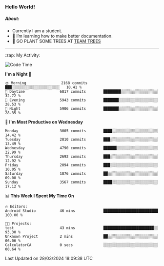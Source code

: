 ### Hello World!

##### About:
- Currently I am a student.
- 🌱 I’m learning how to make better documentation.
- 🌱 GO PLANT SOME TREES AT [TEAM TREES](https://teamtrees.org/)

---
  <summary>:zap: My Activity:</summary>
  
<!--START_SECTION:waka-->
![Code Time](http://img.shields.io/badge/Code%20Time-1%2C304%20hrs%2032%20mins-blue)

**I'm a Night 🦉** 

```text
🌞 Morning                2168 commits        ███░░░░░░░░░░░░░░░░░░░░░░   10.41 % 
🌆 Daytime                6817 commits        ████████░░░░░░░░░░░░░░░░░   32.72 % 
🌃 Evening                5943 commits        ███████░░░░░░░░░░░░░░░░░░   28.53 % 
🌙 Night                  5906 commits        ███████░░░░░░░░░░░░░░░░░░   28.35 % 
```
📅 **I'm Most Productive on Wednesday** 

```text
Monday                   3005 commits        ████░░░░░░░░░░░░░░░░░░░░░   14.42 % 
Tuesday                  2810 commits        ███░░░░░░░░░░░░░░░░░░░░░░   13.49 % 
Wednesday                4790 commits        ██████░░░░░░░░░░░░░░░░░░░   22.99 % 
Thursday                 2692 commits        ███░░░░░░░░░░░░░░░░░░░░░░   12.92 % 
Friday                   2094 commits        ███░░░░░░░░░░░░░░░░░░░░░░   10.05 % 
Saturday                 1876 commits        ██░░░░░░░░░░░░░░░░░░░░░░░   09.00 % 
Sunday                   3567 commits        ████░░░░░░░░░░░░░░░░░░░░░   17.12 % 
```


📊 **This Week I Spent My Time On** 

```text
🔥 Editors: 
Android Studio           46 mins             █████████████████████████   100.00 % 

🐱‍💻 Projects: 
test                     43 mins             ███████████████████████░░   93.30 % 
Unknown Project          2 mins              ██░░░░░░░░░░░░░░░░░░░░░░░   06.06 % 
CalculatorCA             0 secs              ░░░░░░░░░░░░░░░░░░░░░░░░░   00.64 % 
```


 Last Updated on 28/03/2024 18:09:38 UTC
<!--END_SECTION:waka-->
